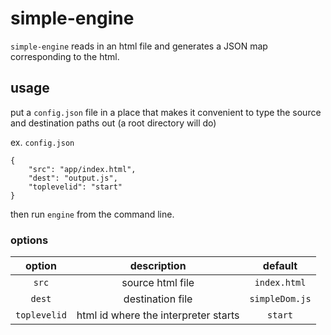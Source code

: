 # simple-engine

`simple-engine` reads in an html file and generates a JSON map corresponding to the html.

## usage

put a `config.json` file in a place that makes it convenient to type the source and destination paths out (a root
directory will do)

ex. `config.json`

    {
        "src": "app/index.html",
        "dest": "output.js",
        "toplevelid": "start"
    }

then run `engine` from the command line.

### options

| option | description | default |
| :----: | :---------: | :----: |
| `src` | source html file | `index.html` |
| `dest` | destination file | `simpleDom.js` |
| `toplevelid` | html id where the interpreter starts | `start` |

